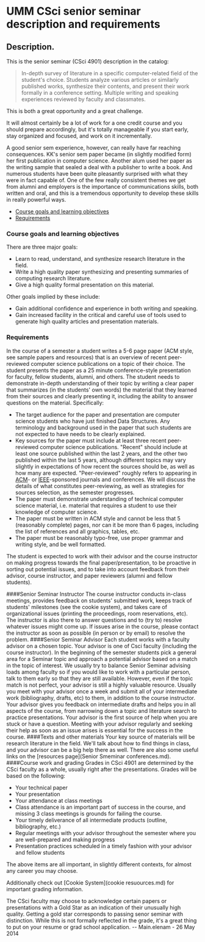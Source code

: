 # UMM CSci senior seminar description and requirements

## Description.

This is the senior seminar (CSci 4901) description in the catalog: 

> In-depth survey of literature in a specific computer-related field of the student's choice. Students analyze various articles or similarly published works, synthesize their contents, and present their work formally in a conference setting. Multiple writing and speaking experiences reviewed by faculty and classmates.

This is both a great opportunity and a great challenge.

It will almost certainly be a lot of work for a one credit course and you should prepare accordingly, but it's totally manageable if you start early, stay organized and focused, and work on it incrementally.

A good senior sem experience, however, can really have far reaching consequences. KK's senior sem paper became (in slightly modified form) her first publication in computer science.
Another alum used her paper as the writing sample that sealed a deal with a publisher to write a book.
And numerous students have been quite pleasantly surprised with what they were in fact capable of.
One of the few really consistent themes we get from alumni and employers is the importance of communications skills, both written and oral, and this is a tremendous opportunity to develop these skills in really powerful ways.

<!-- TOC depthFrom:3 depthTo:6 withLinks:1 updateOnSave:1 orderedList:0 -->

- [Course goals and learning objectives](#course-goals-and-learning-objectives)
- [Requirements](#requirements)

### Course goals and learning objectives
There are three major goals:
- Learn to read, understand, and synthesize research literature in the field.
- Write a high quality paper synthesizing and presenting summaries of computing research literature.
- Give a high quality formal presentation on this material.

Other goals implied by these include:
- Gain additional confidence and experience in both writing and speaking.
- Gain increased facility in the critical and careful use of tools used to generate high quality articles and presentation materials.

### Requirements
In the course of a semester a student writes a 5-6 page paper (ACM style, see sample papers and resources) that is an overview of recent peer-reviewed computer science publications on a topic of their choice. The student presents the paper as a 25 minute conference-style presentation for faculty, fellow students, alumni, and others. The student needs to demonstrate in-depth understanding of their topic by writing a clear paper that summarizes (in the students' own words) the material that they learned from their sources and clearly presenting it, including the ability to answer questions on the material. Specifically:
- The target audience for the paper and presentation are computer science students who have just finished Data Structures. Any terminology and background used in the paper that such students are not expected to have needs to be clearly explained.
- Key sources for the paper must include at least three recent peer-reviewed computer science publications. "Recent" should include at least one source published within the last 2 years, and the other two published within the last 5 years, although different topics may vary slightly in expectations of how recent the sources should be, as well as how many are expected. "Peer-reviewed" roughly refers to appearing in [ACM](http://www.acm.org/)- or [IEEE](http://www.ieee.org/index.html)-sponsored journals and conferences. We will discuss the details of what constitutes peer-reviewing, as well as strategies for sources selection, as the semester progresses.
- The paper must demonstrate understanding of technical computer science material, i.e. material that requires a student to use their knowledge of computer science.
- The paper must be written in ACM style and cannot be less that 5 (reasonably complete) pages, nor can it be more than 6 pages, including the list of references and all graphics, tables, etc.
- The paper must be reasonably typo-free, use proper grammar and writing style, and be well formatted.

The student is expected to work with their advisor and the course instructor on making progress towards the final paper/presentation, to be proactive in sorting out potential issues, and to take into account feedback from their advisor, course instructor, and paper reviewers (alumni and fellow students).

####Senior Seminar Instructor
The course instructor conducts in-class meetings, provides feedback on students' submitted work, keeps track of students' milestones (see the cookie system), and takes care of organizational issues (printing the proceedings, room reservations, etc). The instructor is also there to answer questions and to (try to) resolve whatever issues might come up. If issues arise in the course, please contact the instructor as soon as possible (in person or by email) to resolve the problem.
####Senior Seminar Advisor
Each student works with a faculty advisor on a chosen topic. Your advisor is one of Csci faculty (including the course instructor). In the beginning of the semester students pick a general area for a Seminar topic and approach a potential advisor based on a match in the topic of interest. We usually try to balance Senior Seminar advising loads among faculty so if you would like to work with a particular person, talk to them early so that they are still available. However, even if the topic match is not perfect, your advisor is still a highly valuable resource.
Usually you meet with your advisor once a week and submit all of your intermediate work (bibliography, drafts, etc) to them, in addition to the course instructor. Your advisor gives you feedback on intermediate drafts and helps you in all aspects of the course, from narrowing down a topic and literature search to practice presentations. Your advisor is the first source of help when you are stuck or have a question. Meeting with your advisor regularly and seeking their help as soon as an issue arises is essential for the success in the course.
####Texts and other materials
Your key source of materials will be research literature in the field. We'll talk about how to find things in class, and your advisor can be a big help there as well. There are also some useful links on the [resources page](Senior Smeminar conferences.md).
####Course work and grading
Grades in CSci 4901 are determined by the CSci faculty as a whole, usually right after the presentations. Grades will be based on the following:
- Your technical paper
- Your presentation
- Your attendance at class meetings
- Class attendance is an important part of success in the course, and missing 3 class meetings is grounds for failing the course.
- Your timely deliverance of all intermediate products (outline, bibliography, etc.)
- Regular meetings with your advisor throughout the semester where you are well-prepared and making progress
- Presentation practices scheduled in a timely fashion with your advisor and fellow students

The above items are all important, in slightly different contexts, for almost any career you may choose.


Additionally check out [Cookie System](cookie resuources.md) for important grading information.

The CSci faculty may choose to acknowledge certain papers or presentations with a Gold Star as an indication of their unusually high quality. Getting a gold star corresponds to passing senor seminar with distinction. While this is not formally reflected in the grade, it's a great thing to put on your resume or grad school application.
-- Main.elenam - 26 May 2014


